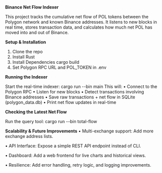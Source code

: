 **Binance Net Flow Indexer**

This project tracks the cumulative net flow of POL tokens between the Polygon network and known Binance addresses.
It listens to new blocks in real time, stores transaction data, and calculates how much net POL has moved into and out of Binance.

**Setup & Installation**
1. Clone the repo
2. Install Rust
3. Install Dependencies
    cargo build
4. Set Polygon RPC URL and POL_TOKEN in .env

**Running the Indexer**

Start the real-time indexer:
cargo run --bin main
This will:
• Connect to the Polygon RPC
• Listen for new blocks
• Detect transactions involving Binance addresses
• Save raw transactions + net flow in SQLite (polygon_data.db)
• Print net flow updates in real-time

**Checking the Latest Net Flow**

Run the query tool:
cargo run --bin total-flow


**Scalability & Future Improvements**
• Multi-exchange support: Add more exchange address lists.

• API Interface: Expose a simple REST API endpoint instead of CLI.

• Dashboard: Add a web frontend for live charts and historical views.

• Resilience: Add error handling, retry logic, and logging improvements.


